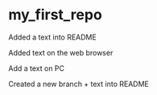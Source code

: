 ﻿# my_first_repo

Added a text into README

Added text on the web browser 

Add a text on PC 

Created a new branch + text into README
